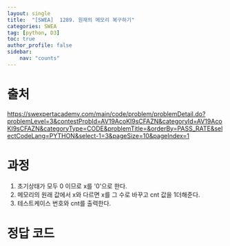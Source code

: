 ```yaml
---
layout: single
title:  "[SWEA]  1289. 원재의 메모리 복구하기"
categories: SWEA
tag: [python, D3]
toc: true
author_profile: false
sidebar:
    nav: "counts"
---
```


# 출처
<https://swexpertacademy.com/main/code/problem/problemDetail.do?problemLevel=3&contestProbId=AV19AcoKI9sCFAZN&categoryId=AV19AcoKI9sCFAZN&categoryType=CODE&problemTitle=&orderBy=PASS_RATE&selectCodeLang=PYTHON&select-1=3&pageSize=10&pageIndex=1>

  
  
# 과정
1. 초기상태가 모두 0 이므로 x를 '0'으로 한다.
2. 메모리의 원래 값에서 x와 다르면 x를 그 수로 바꾸고 cnt 값을 1더해준다.
3. 테스트케이스 번호와 cnt를 출력한다. 


# 정답 코드
<script src="https://gist.github.com/kghees/c91a8f7c408485fec2a27bed25e395c6.js"></script>
  
    
